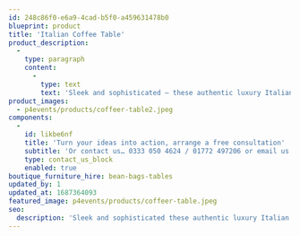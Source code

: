```yaml
---
id: 248c86f0-e6a9-4cad-b5f0-a459631478b0
blueprint: product
title: 'Italian Coffee Table'
product_description:
  -
    type: paragraph
    content:
      -
        type: text
        text: 'Sleek and sophisticated – these authentic luxury Italian coffee tables offer the perfect alternative to our champagne tables when completing your booth setup.'
product_images:
  - p4events/products/coffeer-table2.jpeg
components:
  -
    id: likbe6nf
    title: 'Turn your ideas into action, arrange a free consultation'
    subtitle: 'Or contact us… 0333 050 4624 / 01772 497206 or email us: info@p4events.co.uk'
    type: contact_us_block
    enabled: true
boutique_furniture_hire: bean-bags-tables
updated_by: 1
updated_at: 1687364093
featured_image: p4events/products/coffeer-table.jpeg
seo:
  description: 'Sleek and sophisticated these authentic luxury Italian coffee tables offer the perfect alternative to our champagne tables when completing your booth setup.'
---
```

